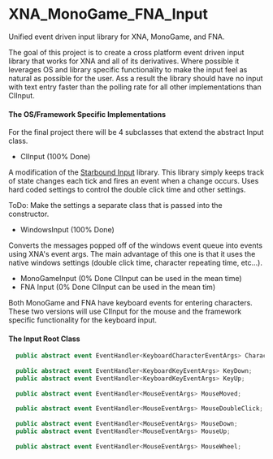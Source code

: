 # XNA_MonoGame_FNA_Input

Unified event driven input library for XNA, MonoGame, and FNA.

The goal of this project is to create a cross platform event driven input library that works for XNA and all 
of its derivatives. Where possible it leverages OS and library specific functionality to make the input feel 
as natural as possible for the user. Ass a result the library should have no input with text entry faster than 
the polling rate for all other implementations than CIInput.

#### The OS/Framework Specific Implementations 

For the final project there will be 4 subclasses that extend the abstract Input class. 

* CIInput (100% Done)

A modification of the [Starbound Input](https://bitbucket.org/rbwhitaker/starbound-input/) library. This 
library simply keeps track of state changes each tick and fires an event when a change occurs. Uses hard 
coded settings to control the double click time and other settings. 

ToDo: Make the settings a separate class that is passed into the constructor.

* WindowsInput (100% Done)

Converts the messages popped off of the windows event queue into events using XNA's event args. The main advantage 
of this one is that it uses the native windows settings (double click time, character repeating time, etc...).

* MonoGameInput (0% Done CIInput can be used in the mean time)
* FNA Input (0% Done CIInput can be used in the mean tim)

Both MonoGame and FNA have keyboard events for entering characters. These two versions will use CIInput for the mouse 
and the framework specific functionality for the keyboard input.

#### The Input Root Class 

```C#
  public abstract event EventHandler<KeyboardCharacterEventArgs> CharacterTyped;
  
  public abstract event EventHandler<KeyboardKeyEventArgs> KeyDown;
  public abstract event EventHandler<KeyboardKeyEventArgs> KeyUp;
  
  public abstract event EventHandler<MouseEventArgs> MouseMoved;
  
  public abstract event EventHandler<MouseEventArgs> MouseDoubleClick;
  
  public abstract event EventHandler<MouseEventArgs> MouseDown;
  public abstract event EventHandler<MouseEventArgs> MouseUp;
  
  public abstract event EventHandler<MouseEventArgs> MouseWheel;
```
